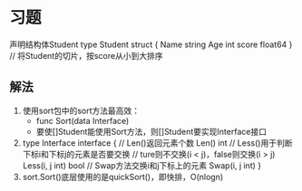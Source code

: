 # 习题
声明结构体Student
type Student struct {
    Name string
    Age int
    score float64
}
// 将Student的切片，按score从小到大排序

## 解法
1. 使用sort包中的sort方法最高效：
    - func Sort(data Interface)
    - 要使[]Student能使用Sort方法，则[]Student要实现Interface接口
2. type Interface interface {
    // Len()返回元素个数
    Len() int
    // Less()用于判断下标i和下标j的元素是否要交换
    // ture则不交换(i < j)，false则交换(i > j)
    Less(i, j int) bool
    // Swap方法交换i和j下标上的元素
    Swap(i, j int)
}
3. sort.Sort()底层使用的是quickSort()，即快排，O(nlogn)
